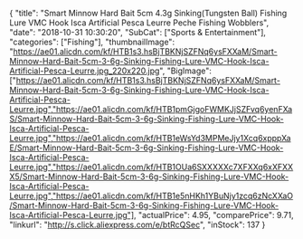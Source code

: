 {
	"title": "Smart Minnow Hard Bait 5cm 4.3g Sinking(Tungsten Ball) Fishing Lure VMC Hook Isca Artificial Pesca Leurre Peche Fishing Wobblers",
	"date": "2018-10-31 10:30:20",
	"SubCat": ["Sports & Entertainment"],
	"categories": ["Fishing"],
	"thumbnailImage": "https://ae01.alicdn.com/kf/HTB1s3.hsBjTBKNjSZFNq6ysFXXaM/Smart-Minnow-Hard-Bait-5cm-3-6g-Sinking-Fishing-Lure-VMC-Hook-Isca-Artificial-Pesca-Leurre.jpg_220x220.jpg",
	"BigImage": ["https://ae01.alicdn.com/kf/HTB1s3.hsBjTBKNjSZFNq6ysFXXaM/Smart-Minnow-Hard-Bait-5cm-3-6g-Sinking-Fishing-Lure-VMC-Hook-Isca-Artificial-Pesca-Leurre.jpg","https://ae01.alicdn.com/kf/HTB1pmGjgoFWMKJjSZFvq6yenFXaS/Smart-Minnow-Hard-Bait-5cm-3-6g-Sinking-Fishing-Lure-VMC-Hook-Isca-Artificial-Pesca-Leurre.jpg","https://ae01.alicdn.com/kf/HTB1eWsYd3MPMeJjy1Xcq6xpppXaE/Smart-Minnow-Hard-Bait-5cm-3-6g-Sinking-Fishing-Lure-VMC-Hook-Isca-Artificial-Pesca-Leurre.jpg","https://ae01.alicdn.com/kf/HTB1OUa6SXXXXXc7XFXXq6xXFXXX5/Smart-Minnow-Hard-Bait-5cm-3-6g-Sinking-Fishing-Lure-VMC-Hook-Isca-Artificial-Pesca-Leurre.jpg","https://ae01.alicdn.com/kf/HTB1e5nHKh1YBuNjy1zcq6zNcXXaO/Smart-Minnow-Hard-Bait-5cm-3-6g-Sinking-Fishing-Lure-VMC-Hook-Isca-Artificial-Pesca-Leurre.jpg"],
	"actualPrice": 4.95,
	"comparePrice": 9.71,
	"linkurl": "http://s.click.aliexpress.com/e/btRcQSec",
	"inStock": 137
}
